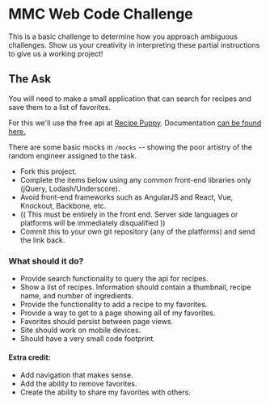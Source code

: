 # MMC Web Code Challenge

This is a basic challenge to determine how you approach ambiguous challenges. Show us your creativity in interpreting these partial instructions to give us a working project!

## The Ask

You will need to make a small application that can search for recipes and save them to a list of favorites.

For this we'll use the free api at [Recipe Puppy](http://www.recipepuppy.com/). Documentation [can be found here.](http://www.recipepuppy.com/about/api/)

There are some basic mocks in `/mocks` -- showing the poor artistry of the random engineer assigned to the task.

 - Fork this project.
 - Complete the items below using any common front-end libraries only (jQuery, Lodash/Underscore).
 - Avoid front-end frameworks such as AngularJS and React, Vue, Knockout, Backbone, etc.
 - (( This must be entirely in the front end. Server side languages or platforms will be immediately disqualified ))
 - Commit this to your own git repository (any of the platforms) and send the link back. 

### What should it do?
 - Provide search functionality to query the api for recipes.
 - Show a list of recipes. Information should contain a thumbnail, recipe name, and number of ingredients.
 - Provide the functionality to add a recipe to my favorites.
 - Provide a way to get to a page showing all of my favorites.
 - Favorites should persist between page views.
 - Site should work on mobile devices.
 - Should have a very small code footprint.


#### Extra credit:
 - Add navigation that makes sense.
 - Add the ability to remove favorites.
 - Create the ability to share my favorites with others.

